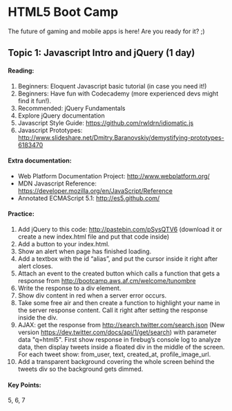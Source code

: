 HTML5 Boot Camp
========

The future of gaming and mobile apps is here! Are you ready for it? ;)

Topic 1: Javascript Intro and jQuery (1 day)
-------------


#### Reading:
1. Beginners: Eloquent Javascript basic tutorial (in case you need it!)
2. Beginners: Have fun with Codecademy (more experienced devs might find it fun!).
3. Recommended: jQuery Fundamentals 
4. Explore jQuery documentation
5. Javascript Style Guide: https://github.com/rwldrn/idiomatic.js
6. Javascript Prototypes: http://www.slideshare.net/Dmitry.Baranovskiy/demystifying-prototypes-6183470


#### Extra documentation:
- Web Platform Documentation Project: http://www.webplatform.org/
- MDN Javascript Reference: https://developer.mozilla.org/en/JavaScript/Reference
- Annotated ECMAScript 5.1: http://es5.github.com/


#### Practice:
1. Add jQuery to this code: http://pastebin.com/pSysQTV6 (download it or create a new index.html file and put that code inside)
2. Add a button to your index.html.
3. Show an alert when page has finished loading.
4. Add a textbox with the id “alias”, and put the cursor inside it right after alert closes.
5. Attach an event to the created button which calls a function that gets a response from http://bootcamp.aws.af.cm/welcome/tunombre
6. Write the response to a div element.
7. Show div content in red when a server error occurs.
8. Take some free air and then create a function to highlight your name in the server response content. Call it right after setting the response inside the div.
9. AJAX: get the response from http://search.twitter.com/search.json (New version https://dev.twitter.com/docs/api/1/get/search) with parameter data "q=html5". First show response in firebug’s console log to analyze data, then display tweets inside a floated div in the middle of the screen. For each tweet show: from_user, text, created_at, profile_image_url.
10. Add a transparent background covering the whole screen behind the tweets div so the background gets dimmed.


#### Key Points:
5, 6, 7